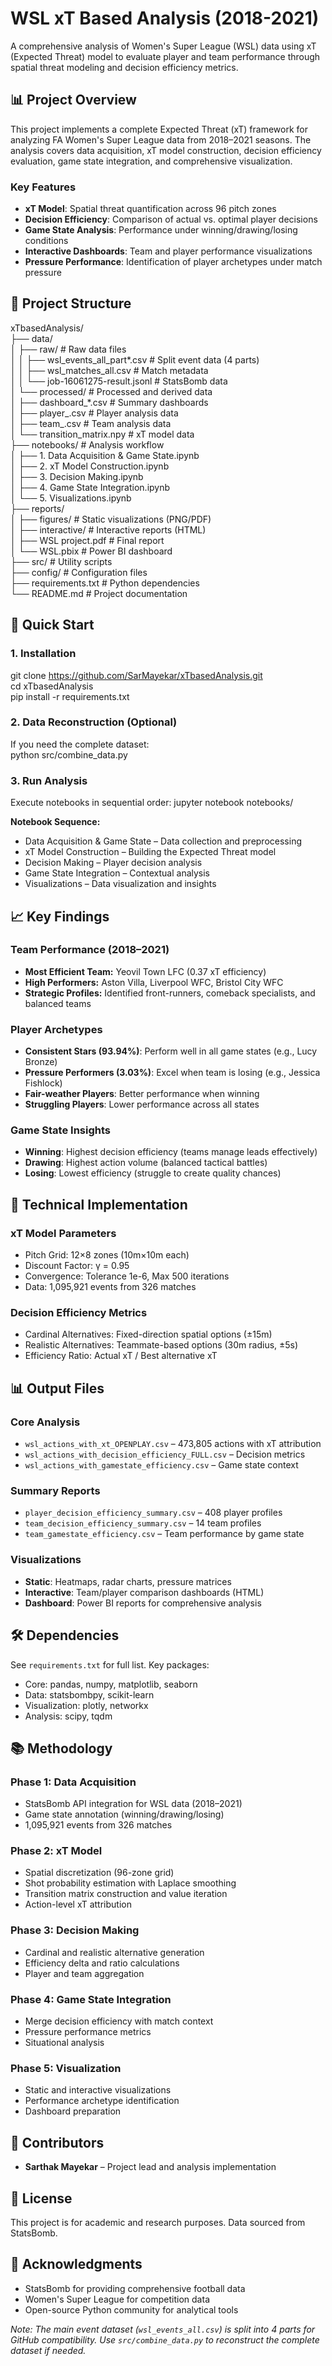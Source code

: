# WSL xT Based Analysis (2018-2021)

A comprehensive analysis of Women's Super League (WSL) data using xT (Expected Threat) model to evaluate player and team performance through spatial threat modeling and decision efficiency metrics.

## 📊 Project Overview

This project implements a complete Expected Threat (xT) framework for analyzing FA Women's Super League data from 2018–2021 seasons. The analysis covers data acquisition, xT model construction, decision efficiency evaluation, game state integration, and comprehensive visualization.

### Key Features
- **xT Model**: Spatial threat quantification across 96 pitch zones  
- **Decision Efficiency**: Comparison of actual vs. optimal player decisions  
- **Game State Analysis**: Performance under winning/drawing/losing conditions  
- **Interactive Dashboards**: Team and player performance visualizations  
- **Pressure Performance**: Identification of player archetypes under match pressure  

## 📁 Project Structure
xTbasedAnalysis/<br>
├── data/<br>
│ ├── raw/ # Raw data files<br>
│ │ ├── wsl_events_all_part*.csv # Split event data (4 parts)<br>
│ │ ├── wsl_matches_all.csv # Match metadata<br>
│ │ └── job-16061275-result.jsonl # StatsBomb data<br>
│ └── processed/ # Processed and derived data<br>
│ ├── dashboard_*.csv # Summary dashboards<br>
│ ├── player_.csv # Player analysis data<br>
│ ├── team_.csv # Team analysis data<br>
│ └── transition_matrix.npy # xT model data<br>
├── notebooks/ # Analysis workflow<br>
│ ├── 1. Data Acquisition & Game State.ipynb<br>
│ ├── 2. xT Model Construction.ipynb<br>
│ ├── 3. Decision Making.ipynb<br>
│ ├── 4. Game State Integration.ipynb<br>
│ └── 5. Visualizations.ipynb<br>
├── reports/<br>
│ ├── figures/ # Static visualizations (PNG/PDF)<br>
│ ├── interactive/ # Interactive reports (HTML)<br>
│ ├── WSL project.pdf # Final report<br>
│ └── WSL.pbix # Power BI dashboard<br>
├── src/ # Utility scripts<br>
├── config/ # Configuration files<br>
├── requirements.txt # Python dependencies<br>
└── README.md # Project documentation<br>

## 🚀 Quick Start

### 1. Installation
git clone https://github.com/SarMayekar/xTbasedAnalysis.git<br>
cd xTbasedAnalysis<br>
pip install -r requirements.txt

### 2. Data Reconstruction (Optional)
If you need the complete dataset:<br>
python src/combine_data.py

### 3. Run Analysis
Execute notebooks in sequential order:
jupyter notebook notebooks/

**Notebook Sequence:**
- Data Acquisition & Game State – Data collection and preprocessing  
- xT Model Construction – Building the Expected Threat model  
- Decision Making – Player decision analysis  
- Game State Integration – Contextual analysis  
- Visualizations – Data visualization and insights  

## 📈 Key Findings

### Team Performance (2018–2021)
- **Most Efficient Team:** Yeovil Town LFC (0.37 xT efficiency)  
- **High Performers:** Aston Villa, Liverpool WFC, Bristol City WFC  
- **Strategic Profiles:** Identified front-runners, comeback specialists, and balanced teams  

### Player Archetypes
- **Consistent Stars (93.94%)**: Perform well in all game states (e.g., Lucy Bronze)  
- **Pressure Performers (3.03%)**: Excel when team is losing (e.g., Jessica Fishlock)  
- **Fair-weather Players**: Better performance when winning  
- **Struggling Players**: Lower performance across all states  

### Game State Insights
- **Winning**: Highest decision efficiency (teams manage leads effectively)  
- **Drawing**: Highest action volume (balanced tactical battles)  
- **Losing**: Lowest efficiency (struggle to create quality chances)  

## 🔧 Technical Implementation

### xT Model Parameters
- Pitch Grid: 12×8 zones (10m×10m each)  
- Discount Factor: γ = 0.95  
- Convergence: Tolerance 1e-6, Max 500 iterations  
- Data: 1,095,921 events from 326 matches  

### Decision Efficiency Metrics
- Cardinal Alternatives: Fixed-direction spatial options (±15m)  
- Realistic Alternatives: Teammate-based options (30m radius, ±5s)  
- Efficiency Ratio: Actual xT / Best alternative xT  

## 📊 Output Files

### Core Analysis
- `wsl_actions_with_xt_OPENPLAY.csv` – 473,805 actions with xT attribution  
- `wsl_actions_with_decision_efficiency_FULL.csv` – Decision metrics  
- `wsl_actions_with_gamestate_efficiency.csv` – Game state context  

### Summary Reports
- `player_decision_efficiency_summary.csv` – 408 player profiles  
- `team_decision_efficiency_summary.csv` – 14 team profiles  
- `team_gamestate_efficiency.csv` – Team performance by game state  

### Visualizations
- **Static**: Heatmaps, radar charts, pressure matrices  
- **Interactive**: Team/player comparison dashboards (HTML)  
- **Dashboard**: Power BI reports for comprehensive analysis  

## 🛠️ Dependencies
See `requirements.txt` for full list. Key packages:  
- Core: pandas, numpy, matplotlib, seaborn  
- Data: statsbombpy, scikit-learn  
- Visualization: plotly, networkx  
- Analysis: scipy, tqdm  

## 📚 Methodology

### Phase 1: Data Acquisition
- StatsBomb API integration for WSL data (2018–2021)  
- Game state annotation (winning/drawing/losing)  
- 1,095,921 events from 326 matches  

### Phase 2: xT Model
- Spatial discretization (96-zone grid)  
- Shot probability estimation with Laplace smoothing  
- Transition matrix construction and value iteration  
- Action-level xT attribution  

### Phase 3: Decision Making
- Cardinal and realistic alternative generation  
- Efficiency delta and ratio calculations  
- Player and team aggregation  

### Phase 4: Game State Integration
- Merge decision efficiency with match context  
- Pressure performance metrics  
- Situational analysis  

### Phase 5: Visualization
- Static and interactive visualizations  
- Performance archetype identification  
- Dashboard preparation  

## 👥 Contributors
- **Sarthak Mayekar** – Project lead and analysis implementation  

## 📄 License
This project is for academic and research purposes. Data sourced from StatsBomb.  

## 🤝 Acknowledgments
- StatsBomb for providing comprehensive football data  
- Women's Super League for competition data  
- Open-source Python community for analytical tools  

*Note: The main event dataset (`wsl_events_all.csv`) is split into 4 parts for GitHub compatibility. Use `src/combine_data.py` to reconstruct the complete dataset if needed.*  
